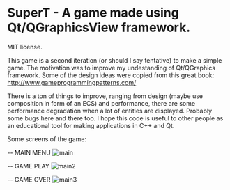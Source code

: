 # SuperT - A game made using Qt/QGraphicsView framework.

MIT license.

This game is a second iteration (or should I say tentative) to make a simple game. The motivation was to improve my undestanding of Qt/QGraphics framework. Some of the design ideas were copied from this great book: http://www.gameprogrammingpatterns.com/

There is a ton of things to improve, ranging from design  (maybe use composition in form of an ECS) and performance, there are some performance degradation when a lot of entities are displayed. Probably some bugs here and there too. I hope this code is useful to other people as an educational tool for making applications in C++ and Qt.

Some screens of the game:

-- MAIN MENU
![main](https://user-images.githubusercontent.com/2021800/48970696-9d9b6400-eff6-11e8-9fbe-219734181bea.png)

-- GAME PLAY
![main2](https://user-images.githubusercontent.com/2021800/48970702-a7bd6280-eff6-11e8-8985-bd48eddb1f26.png)

-- GAME OVER 
![main3](https://user-images.githubusercontent.com/2021800/48970706-aee47080-eff6-11e8-8d71-ce297ce73c9b.png)


